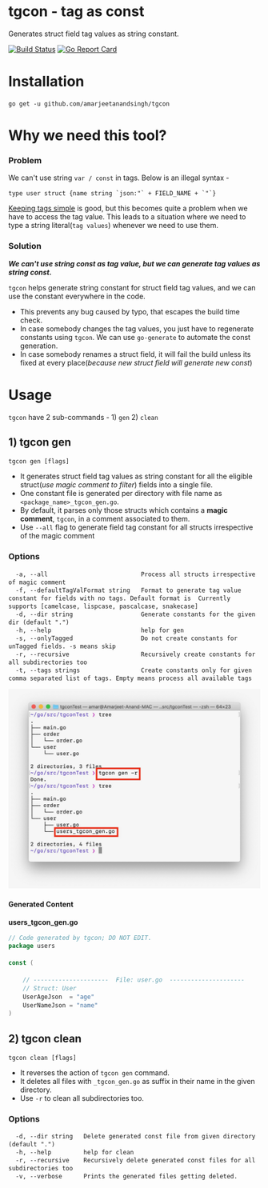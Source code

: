 # tgcon - tag as const
Generates struct field tag values as string constant.

[![Build Status](https://travis-ci.org/amarjeetanandsingh/tgcon.svg?branch=master "Travis CI status")](https://travis-ci.org/github/amarjeetanandsingh/tgcon)
[![Go Report Card](https://goreportcard.com/badge/github.com/amarjeetanandsingh/tgcon)](https://goreportcard.com/report/github.com/amarjeetanandsingh/tgcon)

# Installation
```shell script
go get -u github.com/amarjeetanandsingh/tgcon
```


# Why we need this tool?
### Problem
We can't use string `var / const` in tags. Below is an illegal syntax -
```golang
type user struct {name string `json:"` + FIELD_NAME + `"`}
```
[Keeping tags simple](https://github.com/golang/go/issues/4740#issuecomment-66074233) is good, but this becomes quite a problem when we have to access the tag value.
This leads to a situation where we need to type a string literal(`tag values`) whenever we need to use them. 


### Solution
_**We can't use string const as tag value, but we can generate tag values as string const.**_


`tgcon` helps generate string constant for struct field tag values, and we can use the constant everywhere in the code. 
- This prevents any bug caused by typo, that escapes the build time check.
- In case somebody changes the tag values, you just have to regenerate constants using `tgcon`. We can use `go-generate` to automate the const generation.
- In case somebody renames a struct field, it will fail the build unless its fixed at every place(_because new struct field will generate new const_)

# Usage
`tgcon` have 2 sub-commands - 1) `gen` 2) `clean`

## 1) tgcon gen
```
tgcon gen [flags]
```

- It generates struct field tag values as string constant for all the eligible struct(_use magic comment to filter_) fields into a single file. 
- One constant file is generated per directory with file name as `<package_name>_tgcon_gen.go`.
- By default, it parses only those structs which contains a **magic comment**, `tgcon`, in a comment associated to them.
- Use `--all` flag to generate field tag constant for all structs irrespective of the magic comment



### Options

```
  -a, --all                          Process all structs irrespective of magic comment
  -f, --defaultTagValFormat string   Format to generate tag value constant for fields with no tags. Default format is  Currently supports [camelcase, lispcase, pascalcase, snakecase]
  -d, --dir string                   Generate constants for the given dir (default ".")
  -h, --help                         help for gen
  -s, --onlyTagged                   Do not create constants for unTagged fields. -s means skip
  -r, --recursive                    Recursively create constants for all subdirectories too
  -t, --tags strings                 Create constants only for given comma separated list of tags. Empty means process all available tags
```
![alt text](image/gen.jpeg)

#### Generated Content

**users_tgcon_gen.go**

```go
// Code generated by tgcon; DO NOT EDIT.
package users

const (

	// ---------------------  File: user.go  ---------------------
	// Struct: User
	UserAgeJson  = "age"
	UserNameJson = "name"
)
```
## 2) tgcon clean
```
tgcon clean [flags]
```

- It reverses the action of `tgcon gen` command.
- It deletes all files with `_tgcon_gen.go` as suffix in their name in the given directory.
- Use `-r` to clean all subdirectories too.



### Options
```
  -d, --dir string   Delete generated const file from given directory (default ".")
  -h, --help         help for clean
  -r, --recursive    Recursively delete generated const files for all subdirectories too
  -v, --verbose      Prints the generated files getting deleted.
```

[comment]: <> (# Your feedback matters, Create a google forms)
